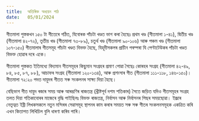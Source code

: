 ```yaml
---
title:  অতিৰিক্ত অধ্যয়ন পাঠ
date:   05/01/2024
---
```


গীতমালা পুস্তকখন ১৫০ টা গীতেৰে গঠিত, যিবোৰক পাঁচটা খণ্ডত ভাগ কৰা হৈছেঃ প্ৰথম খণ্ড (গীতমালা ১-৪১), দ্বিতীয় খণ্ড (গীতমালা ৪২-৭২), তৃতীয় খণ্ড (গীতমালা ৭৩-৮৯), চতুৰ্থ খণ্ড (গীতমালা ৯০-১০৬) আৰু পঞ্চম খণ্ড (গীতমালা ১০৭-১৫০) গীতমালাৰ গীতসমূহ পাঁচটা খণ্ডত বিভক্ত হৈছে, যিহূদীসকলৰ প্ৰাচীন পৰম্পৰা যি পেণ্টাটেউকৰ পাঁচটা খণ্ডত বিভক্ত হোৱাৰ দৰে একে।

গীতমালা পুস্তকত ইতিমধ্যে বিদ্যমান গীতসমূহৰ কিছুমান সংগ্ৰহৰ প্ৰমাণ পোৱা গৈছেঃ কোৰহৰ সংগ্ৰহ (গীতমালা ৪২-৪৯, ৮৪, ৮৫, ৮৭, ৮৮), আচাফৰ সংগ্ৰহ (গীতমালা ১২০-১৩৪), আৰু প্ৰশংসাৰ গীত (গীতমালা ১১১-১১৮, ১৪৬-১৫০)। গীতমালা ৭২:২০ পদত দায়ুদৰ গীতত সৰু সংকলনৰ সাক্ষ্য দিয়া হৈছে।

বেছিভাগ গীত দায়ুদ ৰজাৰ সময় আৰু আৰম্ভণিৰ ৰাজতন্ত্ৰ (খ্ৰীষ্টপূৰ্ব দশম শতিকাৰ) সৈতে জড়িত যদিও গীতসমূহৰ সংগ্ৰহ তলত দিয়া শতিকাবোৰৰ মাজেৰে বৃদ্ধি পাইছিলঃ বিভক্ত ৰাজতন্ত্ৰ, নিৰ্বাসন আৰু নিৰ্বাসনৰ পিছৰ সময়ছোৱা। ইজ্ৰাৰ নেতৃত্বত ইব্ৰী লিখকসকলে নতুন মন্দিৰৰ সেৱাসমূহ স্থাপনৰ কাম কৰাৰ সময়ত সৰু সৰু গীতৰ সংকলনসমূহক একত্ৰিত কৰি এখন কিতাপত লিখিচিল বুলি ধাৰণা কৰিব পাৰি।